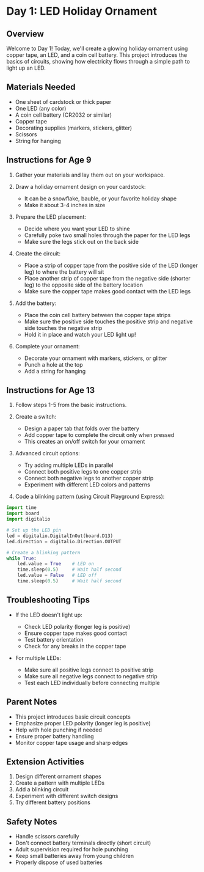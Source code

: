 # Day 1: LED Holiday Ornament

## Overview
Welcome to Day 1! Today, we'll create a glowing holiday ornament using copper tape, an LED, and a coin cell battery. This project introduces the basics of circuits, showing how electricity flows through a simple path to light up an LED.

## Materials Needed
- One sheet of cardstock or thick paper
- One LED (any color)
- A coin cell battery (CR2032 or similar)
- Copper tape
- Decorating supplies (markers, stickers, glitter)
- Scissors
- String for hanging

## Instructions for Age 9

1. Gather your materials and lay them out on your workspace.

2. Draw a holiday ornament design on your cardstock:
   - It can be a snowflake, bauble, or your favorite holiday shape
   - Make it about 3-4 inches in size

3. Prepare the LED placement:
   - Decide where you want your LED to shine
   - Carefully poke two small holes through the paper for the LED legs
   - Make sure the legs stick out on the back side

4. Create the circuit:
   - Place a strip of copper tape from the positive side of the LED (longer leg) to where the battery will sit
   - Place another strip of copper tape from the negative side (shorter leg) to the opposite side of the battery location
   - Make sure the copper tape makes good contact with the LED legs

5. Add the battery:
   - Place the coin cell battery between the copper tape strips
   - Make sure the positive side touches the positive strip and negative side touches the negative strip
   - Hold it in place and watch your LED light up!

6. Complete your ornament:
   - Decorate your ornament with markers, stickers, or glitter
   - Punch a hole at the top
   - Add a string for hanging

## Instructions for Age 13

1. Follow steps 1-5 from the basic instructions.

2. Create a switch:
   - Design a paper tab that folds over the battery
   - Add copper tape to complete the circuit only when pressed
   - This creates an on/off switch for your ornament

3. Advanced circuit options:
   - Try adding multiple LEDs in parallel
   - Connect both positive legs to one copper strip
   - Connect both negative legs to another copper strip
   - Experiment with different LED colors and patterns

4. Code a blinking pattern (using Circuit Playground Express):

```python
import time
import board
import digitalio

# Set up the LED pin
led = digitalio.DigitalInOut(board.D13)
led.direction = digitalio.Direction.OUTPUT

# Create a blinking pattern
while True:
    led.value = True    # LED on
    time.sleep(0.5)     # Wait half second
    led.value = False   # LED off
    time.sleep(0.5)     # Wait half second
```

## Troubleshooting Tips

- If the LED doesn't light up:
  - Check LED polarity (longer leg is positive)
  - Ensure copper tape makes good contact
  - Test battery orientation
  - Check for any breaks in the copper tape

- For multiple LEDs:
  - Make sure all positive legs connect to positive strip
  - Make sure all negative legs connect to negative strip
  - Test each LED individually before connecting multiple

## Parent Notes

- This project introduces basic circuit concepts
- Emphasize proper LED polarity (longer leg is positive)
- Help with hole punching if needed
- Ensure proper battery handling
- Monitor copper tape usage and sharp edges

## Extension Activities

1. Design different ornament shapes
2. Create a pattern with multiple LEDs
3. Add a blinking circuit
4. Experiment with different switch designs
5. Try different battery positions

## Safety Notes

- Handle scissors carefully
- Don't connect battery terminals directly (short circuit)
- Adult supervision required for hole punching
- Keep small batteries away from young children
- Properly dispose of used batteries